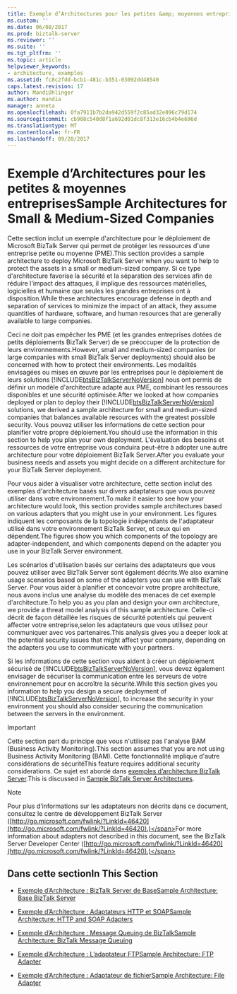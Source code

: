 ```yaml
---
title: Exemple d’Architectures pour les petites &amp; moyennes entreprises | Documents Microsoft
ms.custom: ''
ms.date: 06/08/2017
ms.prod: biztalk-server
ms.reviewer: ''
ms.suite: ''
ms.tgt_pltfrm: ''
ms.topic: article
helpviewer_keywords:
- architecture, examples
ms.assetid: fc8c2fdd-bcb1-481c-b351-03092dd48540
caps.latest.revision: 17
author: MandiOhlinger
ms.author: mandia
manager: anneta
ms.openlocfilehash: 0fa7911b7b2da942d559f2c85ad32e896c79d174
ms.sourcegitcommit: cb908c540d8f1a692d01dc8f313e16cb4b4e696d
ms.translationtype: MT
ms.contentlocale: fr-FR
ms.lasthandoff: 09/20/2017
---
```

# <a name="sample-architectures-for-small-amp-medium-sized-companies"></a><span data-ttu-id="39226-102">Exemple d’Architectures pour les petites &amp; moyennes entreprises</span><span class="sxs-lookup"><span data-stu-id="39226-102">Sample Architectures for Small &amp; Medium-Sized Companies</span></span>
<span data-ttu-id="39226-103">Cette section inclut un exemple d'architecture pour le déploiement de Microsoft BizTalk Server qui permet de protéger les ressources d'une entreprise petite ou moyenne (PME).</span><span class="sxs-lookup"><span data-stu-id="39226-103">This section provides a sample architecture to deploy Microsoft BizTalk Server when you want to help to protect the assets in a small or medium-sized company.</span></span> <span data-ttu-id="39226-104">Si ce type d'architecture favorise la sécurité et la séparation des services afin de réduire l'impact des attaques, il implique des ressources matérielles, logicielles et humaine que seules les grandes entreprises ont à disposition.</span><span class="sxs-lookup"><span data-stu-id="39226-104">While these architectures encourage defense in depth and separation of services to minimize the impact of an attack, they assume quantities of hardware, software, and human resources that are generally available to large companies.</span></span>  
  
 <span data-ttu-id="39226-105">Ceci ne doit pas empêcher les PME (et les grandes entreprises dotées de petits déploiements BizTalk Server) de se préoccuper de la protection de leurs environnements.</span><span class="sxs-lookup"><span data-stu-id="39226-105">However, small and medium-sized companies (or large companies with small BizTalk Server deployments) should also be concerned with how to protect their environments.</span></span> <span data-ttu-id="39226-106">Les modalités envisagées ou mises en œuvre par les entreprises pour le déploiement de leurs solutions [!INCLUDE[btsBizTalkServerNoVersion](../includes/btsbiztalkservernoversion-md.md)] nous ont permis de définir un modèle d'architecture adapté aux PME, combinant les ressources disponibles et une sécurité optimisée.</span><span class="sxs-lookup"><span data-stu-id="39226-106">After we looked at how companies deployed or plan to deploy their [!INCLUDE[btsBizTalkServerNoVersion](../includes/btsbiztalkservernoversion-md.md)] solutions, we derived a sample architecture for small and medium-sized companies that balances available resources with the greatest possible security.</span></span> <span data-ttu-id="39226-107">Vous pouvez utiliser les informations de cette section pour planifier votre propre déploiement.</span><span class="sxs-lookup"><span data-stu-id="39226-107">You should use the information in this section to help you plan your own deployment.</span></span> <span data-ttu-id="39226-108">L'évaluation des besoins et ressources de votre entreprise vous conduira peut-être à adopter une autre architecture pour votre déploiement BizTalk Server.</span><span class="sxs-lookup"><span data-stu-id="39226-108">After you evaluate your business needs and assets you might decide on a different architecture for your BizTalk Server deployment.</span></span>  
  
 <span data-ttu-id="39226-109">Pour vous aider à visualiser votre architecture, cette section inclut des exemples d'architecture basés sur divers adaptateurs que vous pouvez utiliser dans votre environnement.</span><span class="sxs-lookup"><span data-stu-id="39226-109">To make it easier to see how your architecture would look, this section provides sample architectures based on various adapters that you might use in your environment.</span></span> <span data-ttu-id="39226-110">Les figures indiquent les composants de la topologie indépendants de l'adaptateur utilisé dans votre environnement BizTalk Server, et ceux qui en dépendent.</span><span class="sxs-lookup"><span data-stu-id="39226-110">The figures show you which components of the topology are adapter-independent, and which components depend on the adapter you use in your BizTalk Server environment.</span></span>  
  
 <span data-ttu-id="39226-111">Les scénarios d'utilisation basés sur certains des adaptateurs que vous pouvez utiliser avec BizTalk Server sont également décrits.</span><span class="sxs-lookup"><span data-stu-id="39226-111">We also examine usage scenarios based on some of the adapters you can use with BizTalk Server.</span></span> <span data-ttu-id="39226-112">Pour vous aider à planifier et concevoir votre propre architecture, nous avons inclus une analyse du modèle des menaces de cet exemple d'architecture.</span><span class="sxs-lookup"><span data-stu-id="39226-112">To help you as you plan and design your own architecture, we provide a threat model analysis of this sample architecture.</span></span> <span data-ttu-id="39226-113">Celle-ci décrit de façon détaillée les risques de sécurité potentiels qui peuvent affecter votre entreprise,selon les adaptateurs que vous utilisez pour communiquer avec vos partenaires.</span><span class="sxs-lookup"><span data-stu-id="39226-113">This analysis gives you a deeper look at the potential security issues that might affect your company, depending on the adapters you use to communicate with your partners.</span></span>  
  
 <span data-ttu-id="39226-114">Si les informations de cette section vous aident à créer un déploiement sécurisé de [!INCLUDE[btsBizTalkServerNoVersion](../includes/btsbiztalkservernoversion-md.md)], vous devez également envisager de sécuriser la communication entre les serveurs de votre environnement pour en accroître la sécurité.</span><span class="sxs-lookup"><span data-stu-id="39226-114">While this section gives you information to help you design a secure deployment of [!INCLUDE[btsBizTalkServerNoVersion](../includes/btsbiztalkservernoversion-md.md)], to increase the security in your environment you should also consider securing the communication between the servers in the environment.</span></span>  
  
> [!IMPORTANT]
>  <span data-ttu-id="39226-115">Cette section part du principe que vous n'utilisez pas l'analyse BAM (Business Activity Monitoring).</span><span class="sxs-lookup"><span data-stu-id="39226-115">This section assumes that you are not using Business Activity Monitoring (BAM).</span></span> <span data-ttu-id="39226-116">Cette fonctionnalité implique d'autre considérations de sécurité</span><span class="sxs-lookup"><span data-stu-id="39226-116">This feature requires additional security considerations.</span></span> <span data-ttu-id="39226-117">Ce sujet est abordé dans [exemples d’architecture BizTalk Server](../core/sample-biztalk-server-architectures.md).</span><span class="sxs-lookup"><span data-stu-id="39226-117">This is discussed in [Sample BizTalk Server Architectures](../core/sample-biztalk-server-architectures.md).</span></span>  
  
> [!NOTE]
>  <span data-ttu-id="39226-118">Pour plus d’informations sur les adaptateurs non décrits dans ce document, consultez le centre de développement BizTalk Server ([http://go.microsoft.com/fwlink/?LinkId=46420](http://go.microsoft.com/fwlink/?LinkId=46420).)</span><span class="sxs-lookup"><span data-stu-id="39226-118">For more information about adapters not described in this document, see the BizTalk Server Developer Center ([http://go.microsoft.com/fwlink/?LinkId=46420](http://go.microsoft.com/fwlink/?LinkId=46420).)</span></span>  
  
## <a name="in-this-section"></a><span data-ttu-id="39226-119">Dans cette section</span><span class="sxs-lookup"><span data-stu-id="39226-119">In This Section</span></span>  
  
-   [<span data-ttu-id="39226-120">Exemple d’Architecture : BizTalk Server de Base</span><span class="sxs-lookup"><span data-stu-id="39226-120">Sample Architecture: Base BizTalk Server</span></span>](../core/sample-architecture-base-biztalk-server.md)  
  
-   [<span data-ttu-id="39226-121">Exemple d’Architecture : Adaptateurs HTTP et SOAP</span><span class="sxs-lookup"><span data-stu-id="39226-121">Sample Architecture: HTTP and SOAP Adapters</span></span>](../core/sample-architecture-http-and-soap-adapters.md)  
  
-   [<span data-ttu-id="39226-122">Exemple d’Architecture : Message Queuing de BizTalk</span><span class="sxs-lookup"><span data-stu-id="39226-122">Sample Architecture: BizTalk Message Queuing</span></span>](../core/sample-architecture-biztalk-message-queuing.md)  
  
-   [<span data-ttu-id="39226-123">Exemple d’Architecture : L’adaptateur FTP</span><span class="sxs-lookup"><span data-stu-id="39226-123">Sample Architecture: FTP Adapter</span></span>](../core/sample-architecture-ftp-adapter.md)  
  
-   [<span data-ttu-id="39226-124">Exemple d’Architecture : Adaptateur de fichier</span><span class="sxs-lookup"><span data-stu-id="39226-124">Sample Architecture: File Adapter</span></span>](../core/sample-architecture-file-adapter.md)